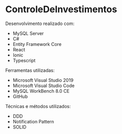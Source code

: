 # ControleDeInvestimentos

Desenvolvimento realizado com:
  * MySQL Server
  * C#
  * Entity Framework Core
  * React
  * Ionic
  * Typescript

Ferramentas utilizadas:
  * Microsoft Visual Studio 2019
  * Microsoft Visual Studio Code 
  * MySQL WorkBench 8.0 CE
  * GitHub

Técnicas e métodos utilizados:
  * DDD
  * Notification Pattern
  * SOLID
